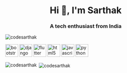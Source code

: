 <h1 align="center">Hi 👋, I'm Sarthak</h1>
<h3 align="center">A tech enthusiast from India</h3>

<p align="left"> <img src="https://komarev.com/ghpvc/?username=codesarthak" alt="codesarthak" /> </p>

<p align="left"><img src="https://devicons.github.io/devicon/devicon.git/icons/bootstrap/bootstrap-plain.svg" alt="bootstrap" width="40" height="40"/> <img src="https://devicons.github.io/devicon/devicon.git/icons/django/django-original.svg" alt="django" width="40" height="40"/> <img src="https://www.vectorlogo.zone/logos/flutterio/flutterio-icon.svg" alt="flutter" width="40" height="40"/> <img src="https://devicons.github.io/devicon/devicon.git/icons/html5/html5-original-wordmark.svg" alt="html5" width="40" height="40"/> <img src="https://devicons.github.io/devicon/devicon.git/icons/javascript/javascript-original.svg" alt="javascript" width="40" height="40"/> <img src="https://devicons.github.io/devicon/devicon.git/icons/python/python-original.svg" alt="python" width="40" height="40"/></p>

<p><img align="left" src="https://github-readme-stats.vercel.app/api/top-langs/?username=codesarthak&layout=compact" alt="codesarthak" /></p>

<p>&nbsp;<img align="center" src="https://github-readme-stats.vercel.app/api?username=codesarthak&show_icons=true" alt="codesarthak" /></p>

